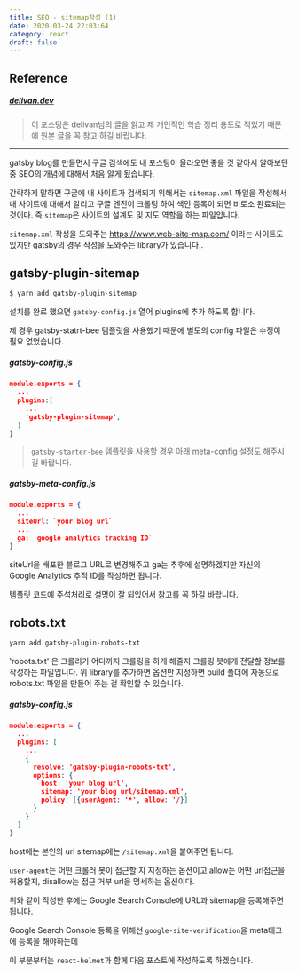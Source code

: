 ```yaml
---
title: SEO - sitemap작성 (1)
date: 2020-03-24 22:03:64
category: react
draft: false
---
```


## Reference

##### [delivan.dev](https://delivan.dev)

> 이 포스팅은 delivan님의 글을 읽고 제 개인적인 학습 정리 용도로 적었기 때문에 원본 글을 꼭 참고 하길 바랍니다.

---

gatsby blog를 만들면서 구글 검색에도 내 포스팅이 올라오면 좋을 것 같아서 알아보던 중 SEO의 개념에 대해서 처음 알게 됬습니다.

간략하게 말하면 구글에 내 사이트가 검색되기 위해서는 `sitemap.xml` 파일을 작성해서 내 사이트에 대해서 알리고 구글 엔진이 크롤링 하여 색인 등록이 되면 비로소 완료되는 것이다.
즉 `sitemap`은 사이트의 설계도 및 지도 역할을 하는 파일입니다.

`sitemap.xml` 작성을 도와주는 https://www.web-site-map.com/ 이라는 사이트도 있지만 gatsby의 경우 작성을 도와주는 library가 있습니다..

## gatsby-plugin-sitemap

```sh
$ yarn add gatsby-plugin-sitemap
```

설치를 완료 했으면 `gatsby-config.js` 열어 plugins에 추가 하도록 합니다.

제 경우 gatsby-statrt-bee 템플릿을 사용했기 때문에 별도의 config 파일은 수정이 필요 없었습니다.

##### gatsby-config.js

```json
module.exports = {
  ...
  plugins:[
    ...
    'gatsby-plugin-sitemap',
  ]
}
```

> `gatsby-starter-bee` 템플릿을 사용할 경우 아래 meta-config 설정도 해주시길 바랍니다.

##### gatsby-meta-config.js

```json
module.exports = {
  ...
  siteUrl: `your blog url`
  ...
  ga: `google analytics tracking ID`
}
```

siteUrl을 배포한 블로그 URL로 변경해주고 ga는 추후에 설명하겠지만 자신의 Google Analytics 추적 ID를 작성하면 됩니다.

템플릿 코드에 주석처리로 설명이 잘 되있어서 참고를 꼭 하길 바랍니다.

## robots.txt

```sh
yarn add gatsby-plugin-robots-txt
```

'robots.txt' 은 크롤러가 어디까지 크롤링을 하게 해줄지 크롤링 봇에게 전달할 정보를 작성하는 파일입니다.
위 library를 추가하면 옵션만 지정하면 build 폴더에 자동으로 robots.txt 파일을 만들어 주는 걸 확인할 수 있습니다.

##### gatsby-config.js

```json
module.exports = {
  ...
  plugins: [
    ...
    {
      resolve: 'gatsby-plugin-robots-txt',
      options: {
        host: 'your blog url',
        sitemap: 'your blog url/sitemap.xml',
        policy: [{userAgent: '*', allow: '/}]
      }
    }
  ]
}
```

host에는 본인의 url sitemap에는 `/sitemap.xml`을 붙여주면 됩니다.

`user-agent`는 어떤 크롤러 봇이 접근할 지 지정하는 옵션이고 allow는 어떤 url접근을 허용할지, disallow는 접근 거부 url을 명세하는 옵션이다.

위와 같이 작성한 후에는 Google Search Console에 URL과 sitemap을 등록해주면 됩니다.

Google Search Console 등록을 위해선 `google-site-verification`을 meta태그에 등록을 해야하는데

이 부분부터는 `react-helmet`과 함께 다음 포스트에 작성하도록 하겠습니다.
